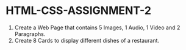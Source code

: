 # HTML-CSS-ASSIGNMENT-2
1. Create a Web Page that contains 5 Images, 1 Audio, 1 Video and 2 Paragraphs.
2. Create 8 Cards to display different dishes of a restaurant.

